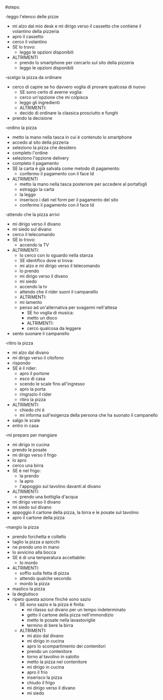 #steps:

-leggo l'elenco delle pizze 
 - mi alzo dal mio desk e mi dirigo verso il cassetto che contiene il volantino della pizzeria 
 - apro il cassetto  
 - cerco il volantino 
 - SE lo trovo:
   - leggo le opzioni disponibili 
 - ALTRIMENTI 
   - prendo lo smartphone per cercarlo sul sito della pizzeria
   - leggo le opzioni disponibili

-scelgo la pizza da ordinare 
 - cerco di capire se ho davvero voglia di provare qualcosa di nuovo
   - SE sono certo di averne voglia:
    - cerco un'opzione che mi colpisca
    - leggo gli ingredienti 
   - ALTRIMENTI:
    - decido di ordinare la classica prosciutto e funghi 
 - prendo la decisione 
  
-ordino la pizza
  - metto la mano nella tasca in cui è contenuto lo smartphone
  - accedo al sito della pizzeria
  - seleziono la pizza che desidero 
  - completo l'ordine
  - seleziono l'opzione delivery 
  - completo il pagamento 
  - SE la carta è già salvata come metodo di pagamento:
    - confermo il pagamento con il face Id
  - ALTRIMENTI 
    - metto la mano nella tasca posteriore per accedere al portafogli 
    - estraggo la carta 
    - la leggo
    - inserisco i dati nel form per il pagamento del sito
    - confermo il pagamento con il face Id 

-attendo che la pizza arrivi 
  - mi dirigo verso il divano 
  - mi siedo sul divano
  - cerco il telecomando
  - SE lo trovo:
    - accendo la TV 
  - ALTRIMENTI:
    - lo cerco con lo sguardo nella stanza
    - SE identifico dove si trova: 
     - mi alzo e mi dirigo verso il telecomando 
      - lo prendo 
      - mi dirigo verso il divano 
      - mi siedo 
      - accendo la tv 
      - attendo che il rider suoni il campanello 
     - ALTRIMENTI:
      - mi lamento 
      - penso ad un'alternativa per svagarmi nell'attesa
        - SE ho voglia di musica:
         - metto un disco 
        - ALTRIMENTI:
         - cerco qualcosa da leggere 
  -  sento suonare il campanello

-ritiro la pizza
  - mi alzo dal divano 
  - mi dirigo verso il citofono 
  - rispondo
  - SE è il rider:
    - apro il portone
    - esco di casa
    - scendo le scale fino all'ingresso 
    - apro la porta 
    - ringrazio il rider 
    - ritiro la pizza
  - ALTRIMENTI: 
    - chiedo chi è 
    - mi informa sull'esigenza della persona che ha suonato il campanello 
  - salgo le scale 
  - entro in casa 

-mi preparo per mangiare 
  - mi dirigo in cucina
  - prendo le posate 
  - mi dirigo verso il frigo 
  - lo apro 
  - cerco una birra 
  - SE è nel frigo:
    - la prendo 
    - la apro 
    - l'appoggio sul tavolino davanti al divano 
  - ALTRIMENTI:
    - prendo una bottiglia d'acqua 
  - mi dirigo verso il divano 
  - mi siedo sul divano 
  - appoggio il cartone della pizza, la birra e le posate sul tavolino 
  - apro il cartone della pizza


-mangio la pizza
  - prendo forchetta e coltello 
  - taglio la pizza a spicchi 
  - ne prendo uno in mano 
  - lo avvicino alla bocca
  - SE è di una temperatura accettabile:
    - lo mordo 
  - ALTRIMENTI: 
    - soffio sulla fetta di pizza
    - attendo qualche secondo 
    - mordo la pizza
  - mastico la pizza
  - la deglutisco 
  - ripeto questa azione finchè sono sazio
    - SE sono sazio e la pizza è finita:
      - mi rilasso sul divano per un tempo indeterminato 
      - getto il cartone della pizza nell'immondizio 
      - metto le posate nella lavastoviglie
      - termino di bere la birra 
    - ALTRIMENTI:
      - mi alzo dal divano
      - mi dirigo in cucina
      - apro lo scompartimento dei contenitori
      - prendo un contenitore
      - torno al tavolino in salotto 
      - metto la pizza nel contenitore 
      - mi dirigo in cucina
      - apro il frio 
      - inserisco la pizza
      - chiudo il frigo 
      - mi dirigo verso il divano 
      - mi siedo 
      
  
